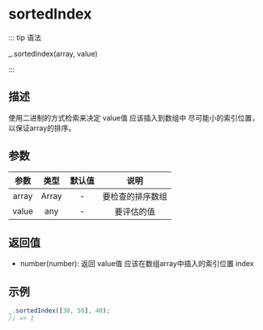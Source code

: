 # sortedIndex

::: tip 语法

_.sortedIndex(array, value)

:::

## 描述

使用二进制的方式检索来决定 value值 应该插入到数组中 尽可能小的索引位置，以保证array的排序。

## 参数

| 参数  | 类型  | 默认值 |       说明       |
| :---: | :---: | :----: | :--------------: |
| array | Array |   -    | 要检查的排序数组 |
| value |  any  |   -    |    要评估的值    |

## 返回值

+ number(number): 返回 value值 应该在数组array中插入的索引位置 index

## 示例

```js
_.sortedIndex([30, 50], 40);
// => 1
```
